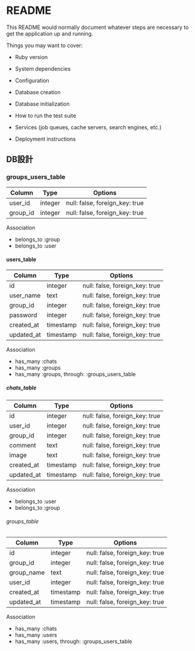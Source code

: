 # README

This README would normally document whatever steps are necessary to get the
application up and running.

Things you may want to cover:

* Ruby version

* System dependencies

* Configuration

* Database creation

* Database initialization

* How to run the test suite

* Services (job queues, cache servers, search engines, etc.)

* Deployment instructions

## DB設計
### groups_users_table
|Column|Type|Options|
|------|----|-------|
|user_id|integer|null: false, foreign_key: true|
|group_id|integer|null: false, foreign_key: true|

Association
- belongs_to :group
- belongs_to :user

#### users_table
|Column|Type|Options|
|------|----|-------|
|id|integer|null: false, foreign_key: true|
|user_name|text|null: false, foreign_key: true|
|group_id|integer|null: false, foreign_key: true|
|password|integer|null: false, foreign_key: true|
|created_at|timestamp|null: false, foreign_key: true|
|updated_at|timestamp|null: false, foreign_key: true|

Association
- has_many :chats
- has_many :groups
- has_many :groups, through: :groups_users_table

##### chats_table
|Column|Type|Options|
|------|----|-------|
|id|integer|null: false, foreign_key: true|
|user_id|integer|null: false, foreign_key: true|
|group_id|integer|null: false, foreign_key: true|
|comment|text|null: false, foreign_key: true|
|image|text|null: false, foreign_key: true|
|created_at|timestamp|null: false, foreign_key: true|
|updated_at|timestamp|null: false, foreign_key: true|

Association
- belongs_to :user
- belongs_to :group

###### groups_table
|Column|Type|Options|
|------|----|-------|
|id|integer|null: false, foreign_key: true|
|group_id|integer|null: false, foreign_key: true|
|group_name|text|null: false, foreign_key: true|
|user_id|integer|null: false, foreign_key: true|
|created_at|timestamp|null: false, foreign_key: true|
|updated_at|timestamp|null: false, foreign_key: true|

Association
- has_many :chats
- has_many :users
- has_many :users, through: :groups_users_table
